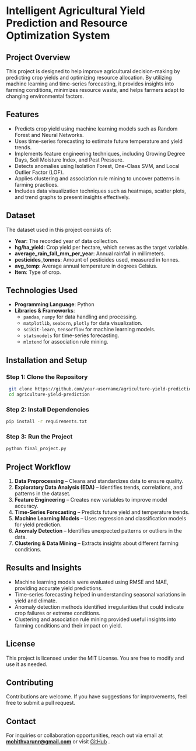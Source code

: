 # Intelligent Agricultural Yield Prediction and Resource Optimization System

## Project Overview
This project is designed to help improve agricultural decision-making by predicting crop yields and optimizing resource allocation. By utilizing machine learning and time-series forecasting, it provides insights into farming conditions, minimizes resource waste, and helps farmers adapt to changing environmental factors.

## Features
- Predicts crop yield using machine learning models such as Random Forest and Neural Networks.
- Uses time-series forecasting to estimate future temperature and yield trends.
- Implements feature engineering techniques, including Growing Degree Days, Soil Moisture Index, and Pest Pressure.
- Detects anomalies using Isolation Forest, One-Class SVM, and Local Outlier Factor (LOF).
- Applies clustering and association rule mining to uncover patterns in farming practices.
- Includes data visualization techniques such as heatmaps, scatter plots, and trend graphs to present insights effectively.

## Dataset
The dataset used in this project consists of:
- **Year**: The recorded year of data collection.
- **hg/ha_yield**: Crop yield per hectare, which serves as the target variable.
- **average_rain_fall_mm_per_year**: Annual rainfall in millimeters.
- **pesticides_tonnes**: Amount of pesticides used, measured in tonnes.
- **avg_temp**: Average annual temperature in degrees Celsius.
- **Item**: Type of crop.

## Technologies Used
- **Programming Language**: Python
- **Libraries & Frameworks**:
  - `pandas`, `numpy` for data handling and processing.
  - `matplotlib`, `seaborn`, `plotly` for data visualization.
  - `scikit-learn`, `tensorflow` for machine learning models.
  - `statsmodels` for time-series forecasting.
  - `mlxtend` for association rule mining.

## Installation and Setup
### Step 1: Clone the Repository
```sh
 git clone https://github.com/your-username/agriculture-yield-prediction.git
 cd agriculture-yield-prediction
```

### Step 2: Install Dependencies
```sh
pip install -r requirements.txt
```

### Step 3: Run the Project
```sh
python final_project.py
```

## Project Workflow
1. **Data Preprocessing** – Cleans and standardizes data to ensure quality.
2. **Exploratory Data Analysis (EDA)** – Identifies trends, correlations, and patterns in the dataset.
3. **Feature Engineering** – Creates new variables to improve model accuracy.
4. **Time-Series Forecasting** – Predicts future yield and temperature trends.
5. **Machine Learning Models** – Uses regression and classification models for yield prediction.
6. **Anomaly Detection** – Identifies unexpected patterns or outliers in the data.
7. **Clustering & Data Mining** – Extracts insights about different farming conditions.

## Results and Insights
- Machine learning models were evaluated using RMSE and MAE, providing accurate yield predictions.
- Time-series forecasting helped in understanding seasonal variations in yield and climate.
- Anomaly detection methods identified irregularities that could indicate crop failures or extreme conditions.
- Clustering and association rule mining provided useful insights into farming conditions and their impact on yield.

## License
This project is licensed under the MIT License. You are free to modify and use it as needed.

## Contributing
Contributions are welcome. If you have suggestions for improvements, feel free to submit a pull request.

## Contact
For inquiries or collaboration opportunities, reach out via email at **mohithvarunr@gmail.com** or visit [GitHub](https://github.com/MohithVarun)
.
